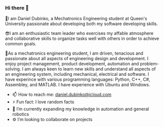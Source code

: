 ### Hi there 👋

🧠I am Daniel Dubinko, a Mechatronics Engineering student at Queen's University passionate about developing both my software developing skills.

😎I am an enthusiastic team leader who exercises my affable atmosphere and collaborative skills to organize tasks well with others in order to achieve common goals. 

🤖As a mechatronics engineering student, I am driven, tenacious and passionate about all aspects of engineering design and development. I enjoy project management, product development, automation and problem-solving. I am always keen to learn new skills and understand all aspects of an engineering system, including mechanical, electrical and software. I have experince with various programming languages: Python, C++, C#, Assembley, and MATLAB. I have experience with Ubuntu and Windows.

* 📫 How to reach me: daniel.dubinko@icloud.com
* ⚡ Fun fact: I love random facts 
* 🌱 I’m currently expanding my knowledge in automation and general robotics
* ⚙️ I’m looking to collaborate on projects
